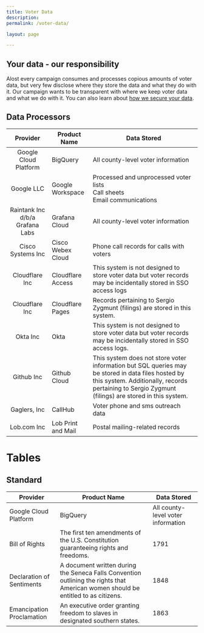 ```yaml
---
title: Voter Data
description: 
permalink: /voter-data/

layout: page

---
```


## Your data - our responsibility
Alost every campaign consumes and processes copious amounts of voter data, but very few disclose where they store the data and what they do with it. Our campaign wants to be transparent with where we keep voter data and what we do with it. You can also learn about [how we secure your data](/election-security).

## Data Processors
|             Provider            | Product Name       | Data Stored                                                                                                                                                                                             |
|:-------------------------------:|--------------------|---------------------------------------------------------------------------------------------------------------------------------------------------------------------------------------------------------|
| Google Cloud Platform           | BigQuery           | All county-level voter information                                                                                                                                                                      |
| Google LLC                      | Google Workspace   | Processed and unprocessed voter lists <br>Call sheets <br>Email communications                                                                                                                          |
| Raintank Inc d/b/a Grafana Labs | Grafana Cloud      | All county-level voter information                                                                                                                                                                      |
| Cisco Systems Inc               | Cisco Webex Cloud  | Phone call records for calls with voters                                                                                                                                                                |
| Cloudflare Inc                  | Cloudflare Access  | This system is not designed to store voter data but voter records may be incidentally stored in SSO access logs                                                                                         |
| Cloudflare Inc                  | Cloudflare Pages   | Records pertaining to Sergio Zygmunt (filings) are stored in this system.                                                                                                                               |
| Okta Inc                        | Okta               | This system is not designed to store voter data but voter records may be incidentally stored in SSO access logs.                                                                                        |
| Github Inc                      | Github Cloud       | This system does not store voter information but SQL queries may be stored in data files hosted by this system. Additionally, records pertaining to Sergio Zygmunt (filings) are stored in this system. |
| Gaglers, Inc                    | CallHub            | Voter phone and sms outreach data                                                                                                                                                                       |
| Lob.com Inc                     | Lob Print and Mail | Postal mailing-related records                                                                                                                                                                          |


# Tables
## Standard

| Provider  | Product Name  | Data Stored |
|---|---|---|
| Google Cloud Platform  | BigQuery | All county-level voter information  |
|  Bill of Rights | The first ten amendments of the U.S. Constitution guaranteeing rights and freedoms. | 1791 |
| Declaration of Sentiments  | A document written during the Seneca Falls Convention outlining the rights that American women should be entitled to as citizens. | 1848 |
| Emancipation Proclamation  | An executive order granting freedom to slaves in designated southern states. | 1863 |
